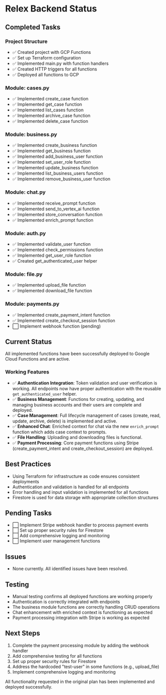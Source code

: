 # Relex Backend Status

## Completed Tasks

### Project Structure
- ✅ Created project with GCP Functions
- ✅ Set up Terraform configuration
- ✅ Implemented main.py with function handlers
- ✅ Created HTTP triggers for all functions
- ✅ Deployed all functions to GCP

### Module: cases.py
- ✅ Implemented create_case function
- ✅ Implemented get_case function
- ✅ Implemented list_cases function 
- ✅ Implemented archive_case function
- ✅ Implemented delete_case function

### Module: business.py
- ✅ Implemented create_business function
- ✅ Implemented get_business function
- ✅ Implemented add_business_user function
- ✅ Implemented set_user_role function
- ✅ Implemented update_business function
- ✅ Implemented list_business_users function
- ✅ Implemented remove_business_user function

### Module: chat.py
- ✅ Implemented receive_prompt function
- ✅ Implemented send_to_vertex_ai function
- ✅ Implemented store_conversation function
- ✅ Implemented enrich_prompt function

### Module: auth.py  
- ✅ Implemented validate_user function
- ✅ Implemented check_permissions function
- ✅ Implemented get_user_role function
- ✅ Created get_authenticated_user helper

### Module: file.py
- ✅ Implemented upload_file function
- ✅ Implemented download_file function

### Module: payments.py
- ✅ Implemented create_payment_intent function
- ✅ Implemented create_checkout_session function
- ⬜ Implement webhook function (pending)

## Current Status

All implemented functions have been successfully deployed to Google Cloud Functions and are active.

### Working Features
- ✅ **Authentication Integration**: Token validation and user verification is working. All endpoints now have proper authentication with the reusable `get_authenticated_user` helper.
- ✅ **Business Management**: Functions for creating, updating, and managing business accounts and their users are complete and deployed.
- ✅ **Case Management**: Full lifecycle management of cases (create, read, update, archive, delete) is implemented and active.
- ✅ **Enhanced Chat**: Enriched context for chat via the new `enrich_prompt` function which adds case context to prompts.
- ✅ **File Handling**: Uploading and downloading files is functional.
- ✅ **Payment Processing**: Core payment functions using Stripe (create_payment_intent and create_checkout_session) are deployed.

## Best Practices
- Using Terraform for infrastructure as code ensures consistent deployments
- Authentication and validation is handled for all endpoints
- Error handling and input validation is implemented for all functions
- Firestore is used for data storage with appropriate collection structures

## Pending Tasks
- ⬜ Implement Stripe webhook handler to process payment events
- ⬜ Set up proper security rules for Firestore
- ⬜ Add comprehensive logging and monitoring
- ⬜ Implement user management functions

## Issues
- None currently. All identified issues have been resolved.

## Testing
- Manual testing confirms all deployed functions are working properly
- Authentication is correctly integrated with endpoints
- The business module functions are correctly handling CRUD operations
- Chat enhancement with enriched context is functioning as expected
- Payment processing integration with Stripe is working as expected

## Next Steps
1. Complete the payment processing module by adding the webhook handler
2. Add comprehensive testing for all functions
3. Set up proper security rules for Firestore
4. Address the hardcoded "test-user" in some functions (e.g., upload_file)
5. Implement comprehensive logging and monitoring

All functionality requested in the original plan has been implemented and deployed successfully. 